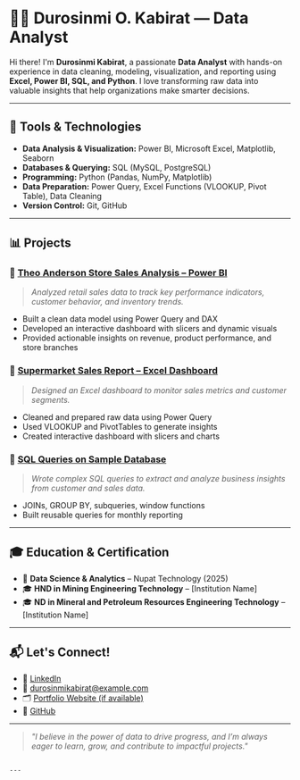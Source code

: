 # 👩‍💻 Durosinmi O. Kabirat — Data Analyst

Hi there! I'm **Durosinmi Kabirat**, a passionate **Data Analyst** with hands-on experience in data cleaning, modeling, visualization, and reporting using **Excel, Power BI, SQL, and Python**. I love transforming raw data into valuable insights that help organizations make smarter decisions.

---

## 🔧 Tools & Technologies

- **Data Analysis & Visualization:** Power BI, Microsoft Excel, Matplotlib, Seaborn  
- **Databases & Querying:** SQL (MySQL, PostgreSQL)  
- **Programming:** Python (Pandas, NumPy, Matplotlib)  
- **Data Preparation:** Power Query, Excel Functions (VLOOKUP, Pivot Table), Data Cleaning  
- **Version Control:** Git, GitHub  

---

## 📊 Projects

### 📌 [Theo Anderson Store Sales Analysis – Power BI](#)
> *Analyzed retail sales data to track key performance indicators, customer behavior, and inventory trends.*
- Built a clean data model using Power Query and DAX
- Developed an interactive dashboard with slicers and dynamic visuals
- Provided actionable insights on revenue, product performance, and store branches

### 📌 [Supermarket Sales Report – Excel Dashboard](#)
> *Designed an Excel dashboard to monitor sales metrics and customer segments.*
- Cleaned and prepared raw data using Power Query
- Used VLOOKUP and PivotTables to generate insights
- Created interactive dashboard with slicers and charts

### 📌 [SQL Queries on Sample Database](#)
> *Wrote complex SQL queries to extract and analyze business insights from customer and sales data.*
- JOINs, GROUP BY, subqueries, window functions
- Built reusable queries for monthly reporting

---

## 🎓 Education & Certification

- 🏅 **Data Science & Analytics** – Nupat Technology (2025)  
- 🎓 **HND in Mining Engineering Technology** – [Institution Name]  
- 🎓 **ND in Mineral and Petroleum Resources Engineering Technology** – [Institution Name]  

---

## 📬 Let's Connect!

- 💼 [LinkedIn](https://www.linkedin.com/in/your-link)  
- 📧 durosinmikabirat@example.com  
- 🗂 [Portfolio Website (if available)](#)  
- 🐙 [GitHub](https://github.com/your-username)  

---

> *"I believe in the power of data to drive progress, and I’m always eager to learn, grow, and contribute to impactful projects."*

```

---


